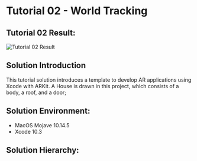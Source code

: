 Tutorial 02 - World Tracking
====================

## Tutorial 02 Result:
![Tutorial 02 Result](https://github.com/jingyangcarl/ARKitTutorial/tree/master/Tutorial02_WorldTracking/Tutorial02_WorldTracking/result.gif)

## Solution Introduction
This tutorial solution introduces a template to develop AR applications using Xcode with ARKit. A House is drawn in this project, which consists of a body, a roof, and a door;

## Solution Environment:
* MacOS Mojave 10.14.5
* Xcode 10.3

## Solution Hierarchy:
